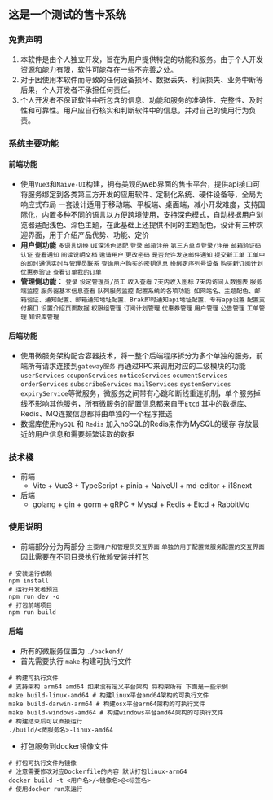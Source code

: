 ## 这是一个测试的售卡系统

### 免责声明

1. 本软件是由个人独立开发，旨在为用户提供特定的功能和服务。由于个人开发资源和能力有限，软件可能存在一些不完善之处。
2. 对于因使用本软件而导致的任何设备损坏、数据丢失、利润损失、业务中断等后果，个人开发者不承担任何责任。
3. 个人开发者不保证软件中所包含的信息、功能和服务的准确性、完整性、及时性和可靠性。用户应自行核实和判断软件中的信息，并对自己的使用行为负责。

### 系统主要功能

#### 前端功能

- 使用`Vue3`和`Naive-UI`构建，拥有美观的web界面的售卡平台，提供api接口可将服务绑定到各类第三方开发的应用软件、定制化系统、硬件设备等，全局为响应式布局 一套设计适用于移动端、平板端、桌面端，减小开发难度，支持国际化，内置多种不同的语言以方便跨境使用，支持深色模式，自动根据用户浏览器适配浅色、深色主题，在此基础上还提供不同的主题配色，设计有三种欢迎界面，用于介绍产品优势、功能、定价
- **用户侧功能** `多语言切换` `UI深浅色适配` `登录` `邮箱注册` `第三方单点登录/注册` `邮箱验证码认证` `查看通知` `阅读说明文档` `邀请用户` `更改密码` `是否允许发送邮件通知` `提交新工单` `工单中的即时通信实时与管理员联系` `查询用户购买的密钥信息` `换绑定序列号设备` `购买新订阅计划` `优惠券验证` `查看订单我的订单`
- **管理侧功能：** `登录` `设定管理员/员工` `收入查看` `7天内收入图标` `7天内访问人数图表` `服务端监控` `服务器基本信息查看` `队列服务监控` `配置系统的各项功能 如网站名、主题配色、邮箱验证、通知配置、邮箱通知地址配置、Brak即时通知api地址配置、专有app设置` `配置支付接口` `设置介绍页面数据` `权限组管理` `订阅计划管理` `优惠券管理` `用户管理` `公告管理` `工单管理`  `知识库管理`

#### 后端功能

- 使用微服务架构配合容器技术，将一整个后端程序拆分为多个单独的服务，前端所有请求连接到`gateway服务` 再通过RPC来调用对应的二级模块的功能 `userServices` `couponServices` `noticeServices` `ocumentServices` `orderServices` `subscribeServices` `mailServices` `systemServices` `expiryService`等微服务，微服务之间带有心跳和断线重连机制，单个服务掉线不影响其他服务，所有微服务的配置信息都来自于`Etcd` 其中的数据库、Redis、MQ连接信息都将由单独的一个程序推送
- 数据库使用`MySQL` 和 `Redis` 加入noSQL的Redis来作为MySQL的缓存 存放最近的用户信息和需要频繁读取的数据

### 技术棧

- 前端
    - Vite + Vue3 + TypeScript + pinia + NaiveUI + md-editor + i18next
- 后端
    - golang + gin + gorm + gRPC + Mysql + Redis + Etcd + RabbitMq

### 使用说明

- 前端部分分为两部分 `主要用户和管理员交互界面` `单独的用于配置微服务配置的交互界面` 因此需要在不同目录执行依赖安装并打包
```shell 
# 安装运行依赖
npm install
# 运行开发者预览
npm run dev -o
# 打包前端项目
npm run build
```

#### 后端

- 所有的微服务位置为 `./backend/` 
- 首先需要执行 `make` 构建可执行文件
```shell
# 构建可执行文件
# 支持架构 arm64 amd64 如果没有定义平台架构 将构架所有 下面是一些示例
make build-linux-amd64 # 构建linux平台amd64架构的可执行文件
make build-darwin-arm64 # 构建osx平台arm64架构的可执行文件
make build-windows-amd64 # 构建windows平台amd64架构的可执行文件
# 构建结束后可以直接运行
./build/<微服务名>-linux-amd64
```

- 打包服务到docker镜像文件
```shell
# 打包可执行文件为镜像
# 注意需要修改对应Dockerfile的内容 默认打包linux-arm64
docker build -t <用户名>/<镜像名>@<标签名>
# 使用docker run来运行
``` 